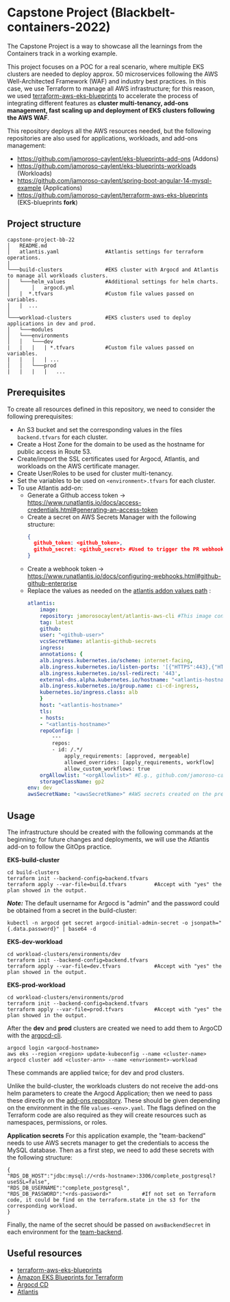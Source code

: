 # Capstone Project (Blackbelt-containers-2022)
The Capstone Project is a way to showcase all the learnings from the Containers track in a working example. 

This project focuses on a POC for a real scenario, where multiple EKS clusters are needed to deploy approx. 50 microservices following the AWS Well-Architected Framework (WAF) and industry best practices. In this case, we use Terraform to manage all AWS infrastructure; for this reason, we used [terraform-aws-eks-blueprints](https://github.com/aws-ia/terraform-aws-eks-blueprints) to accelerate the process of integrating different features as **cluster multi-tenancy, add-ons management, fast scaling up and deployment of EKS clusters following the AWS WAF**.

This repository deploys all the AWS resources needed, but the following repositories are also used for applications, workloads, and add-ons management:

 - https://github.com/jamoroso-caylent/eks-blueprints-add-ons (Addons)
 - https://github.com/jamoroso-caylent/eks-blueprints-workloads (Workloads)
 - https://github.com/jamoroso-caylent/spring-boot-angular-14-mysql-example (Applications)
 - https://github.com/jamoroso-caylent/terraform-aws-eks-blueprints (EKS-blueprints **fork**)

## Project structure
```
capstone-project-bb-22
│   README.md
│   atlantis.yaml				#Atlantis settings for terraform operations.    
│
└───build-clusters				#EKS cluster with Argocd and Atlantis to manage all workloads clusters.
│   └───helm_values				#Additional settings for helm charts.
│       │   argocd.yml		
│   |  *.tfvars					#Custom file values passed on variables.
│   |  ...
│   
└───workload-clusters			#EKS clusters used to deploy applications in dev and prod.
│   └───modules
│   └───environments
│   │   └───dev
|	|	|	| *.tfvars			#Custom file values passed on variables.
|	|	|	| ...
│   │   └───prod
|	|	|	|	...

```
## Prerequisites
To create all resources defined in this repository, we need to consider the following prerequisites:

 - An S3 bucket and set the corresponding values in the files `backend.tfvars` for each cluster.
 - Create a Host Zone for the domain to be used as the hostname for public access in Route 53.
 - Create/import the SSL certificates used for Argocd, Atlantis, and workloads on the AWS certificate manager.
 - Create User/Roles to be used for cluster multi-tenancy. 
 - Set the variables to be used on `<environment>.tfvars` for each cluster.
 - To use Atlantis add-on:
	 -   Generate a Github access token -> https://www.runatlantis.io/docs/access-credentials.html#generating-an-access-token
	 - Create a secret on AWS Secrets Manager with the following structure:
		  ```JSON
		{ 
			github_token: <github_token>,
			github_secret: <github_secret> #Used to trigger the PR webhook
		}
		```
	 - Create a webhook token -> https://www.runatlantis.io/docs/configuring-webhooks.html#github-github-enterprise
	 - Replace the values as needed on the [atlantis addon values path](https://github.com/jamoroso-caylent/eks-blueprints-add-ons/blob/main/add-ons/atlantis/values.yaml) :
		```yaml
		atlantis:
			image:
			repository: jamorosocaylent/atlantis-aws-cli #This image contains Atlantis and AWS CLI
			tag: latest
			github:
			user: "<github-user>"
			vcsSecretName: atlantis-github-secrets
			ingress:
			annotations: {
			alb.ingress.kubernetes.io/scheme: internet-facing,
			alb.ingress.kubernetes.io/listen-ports: '[{"HTTPS":443},{"HTTP":80}]',
			alb.ingress.kubernetes.io/ssl-redirect: '443',
			external-dns.alpha.kubernetes.io/hostname: "<atlantis-hostname>" # E.g.,subdomain.example.com
			alb.ingress.kubernetes.io/group.name: ci-cd-ingress,
			kubernetes.io/ingress.class: alb
			}
			host: "<atlantis-hostname>"
			tls:
			- hosts:
			- "<atlantis-hostname>"
			repoConfig: |
				---
				repos:
				- id: /.*/
					apply_requirements: [approved, mergeable]
					allowed_overrides: [apply_requirements, workflow]
					allow_custom_workflows: true
			orgAllowlist: "<orgAllowlist>" #E.g., github.com/jamoroso-caylent/*
			storageClassName: gp2
		env: dev
		awsSecretName: "<awsSecretName>" #AWS secrets created on the previous step
		```

## Usage
The infrastructure should be created with the following commands at the beginning; for future changes and deployments, we will use the Atlantis add-on to follow the GitOps practice.

**EKS-build-cluster**

```
cd build-clusters
terraform init --backend-config=backend.tfvars
terraform apply --var-file=build.tfvars			#Accept with "yes" the plan showed in the output.
```
***Note:*** The default username for Argocd is "admin" and the password could be obtained from a secret in the build-cluster:
```
kubectl -n argocd get secret argocd-initial-admin-secret -o jsonpath="{.data.password}" | base64 -d
```
**EKS-dev-workload**
```
cd workload-clusters/environments/dev
terraform init --backend-config=backend.tfvars
terraform apply --var-file=dev.tfvars			#Accept with "yes" the plan showed in the output.
```
**EKS-prod-workload**
```
cd workload-clusters/environments/prod
terraform init --backend-config=backend.tfvars
terraform apply --var-file=prod.tfvars			#Accept with "yes" the plan showed in the output.
```
After the **dev** and **prod** clusters are created we need to add them to ArgoCD with the [argocd-cli](https://argo-cd.readthedocs.io/en/stable/cli_installation/).
```
argocd login <argocd-hostname>
aws eks --region <region> update-kubeconfig --name <cluster-name>
argocd cluster add <cluster-arn> --name <envrionment>-workload
```
These commands are applied twice; for dev and prod clusters. 

Unlike the build-cluster, the workloads clusters do not receive the add-ons helm parameters to create the Argocd Application; then we need to pass these directly on the [add-ons repository](https://github.com/jamoroso-caylent/eks-blueprints-add-ons/tree/main/chart). These should be given depending on the environment in the file `values-<env>.yaml`. The flags defined on the Terraform code are also required as they will create resources such as namespaces, permissions, or roles.

**Application secrets**
For this application example, the "team-backend" needs to use AWS secrets manager to get the credentials to access the MySQL database. Then as a first step, we need to add these secrets with the following structure:
```
{
"RDS_DB_HOST":"jdbc:mysql://<rds-hostname>:3306/complete_postgresql?useSSL=false",
"RDS_DB_USERNAME":"complete_postgresql",
"RDS_DB_PASSWORD":"<rds-password>"			#If not set on Terraform code, it could be find on the terraform.state in the s3 for the corresponding workload.
} 
```
Finally, the name of the secret should be passed on `awsBackendSecret` in each environment for the [team-backend](https://github.com/jamoroso-caylent/eks-blueprints-workloads/tree/main/teams/team-backend).


## Useful resources
 - [terraform-aws-eks-blueprints](https://github.com/aws-ia/terraform-aws-eks-blueprints)
 - [Amazon EKS Blueprints for Terraform](https://aws-ia.github.io/terraform-aws-eks-blueprints/v4.4.0/#amazon-eks-blueprints-for-terraform "Permanent link")
 - [Argocd CD](https://argo-cd.readthedocs.io/en/stable/)
 - [Atlantis](https://www.runatlantis.io/)